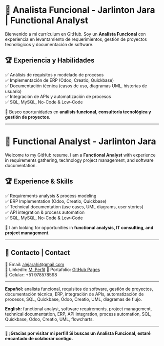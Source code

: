# 📄 Analista Funcional - Jarlinton Jara | Functional Analyst  

Bienvenido a mi currículum en GitHub. Soy un **Analista Funcional** con experiencia en levantamiento de requerimientos, gestión de proyectos tecnológicos y documentación de software.  

## 🏆 **Experiencia y Habilidades**  
✅ Análisis de requisitos y modelado de procesos  
✅ Implementación de ERP (Odoo, Creatio, Quickbase)  
✅ Documentación técnica (casos de uso, diagramas UML, historias de usuario)  
✅ Integración de APIs y automatización de procesos  
✅ SQL, MySQL, No-Code & Low-Code  

🎯 Busco oportunidades en **análisis funcional, consultoría tecnológica y gestión de proyectos**.  

---

# 📄 Functional Analyst - Jarlinton Jara  

Welcome to my GitHub resume. I am a **Functional Analyst** with experience in requirements gathering, technology project management, and software documentation.  

## 🏆 **Experience & Skills**  
✅ Requirements analysis & process modeling  
✅ ERP Implementation (Odoo, Creatio, Quickbase)  
✅ Technical documentation (use cases, UML diagrams, user stories)  
✅ API integration & process automation  
✅ SQL, MySQL, No-Code & Low-Code  

🎯 I am looking for opportunities in **functional analysis, IT consulting, and project management**.  

---

## 🔗 **Contacto | Contact**  
📧 Email: alejarahi@gmail.com  
💼 LinkedIn: [Mi Perfil](https://www.linkedin.com/in/jarlinton-alexis-jara-hidalgo/)
🚀 Portafolio: [GitHub Pages](https://jarlintonjara.github.io/analista-funcional)  
🚀 Celular: +51 978578598

---


**Español:** analista funcional, requisitos de software, gestión de proyectos, documentación técnica, ERP, integración de APIs, automatización de procesos, SQL, Quickbase, Odoo, Creatio, UML, diagramas de flujo.  

**English:** functional analyst, software requirements, project management, technical documentation, ERP, API integration, process automation, SQL, Quickbase, Odoo, Creatio, UML, flowcharts.  

---

🚀 **¡Gracias por visitar mi perfil! Si buscas un Analista Funcional, estaré encantado de colaborar contigo.**  
